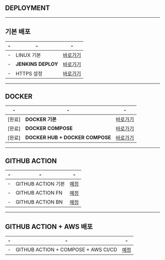 DEPLOYMENT
---

---
기본 배포
---
|-|-|-|
|-|-|-|
|-|LINUX 기본|[바로가기](DOCUMENT/01_)|
|-|**JENKINS DEPLOY**|[바로가기](DOCUMENT/02_)|
|-|HTTPS 설정|[바로가기](DOCUMENT/03_)|


---
DOCKER
---
|-|-|-|
|-|-|-|
|[완료]|**DOCKER 기본**|[바로가기](DOCUMENT/04_)|
|[완료]|**DOCKER COMPOSE**|[바로가기](DOCUMENT/05_)|
|[완료]|**DOCKER HUB + DOCKER COMPOSE**|[바로가기](DOCUMENT/06_)|

---
GITHUB ACTION
---
|-|-|-|
|-|-|-|
|-|GITHUB ACTION 기본|[예정](DOCUMENT/07_)|
|-|GITHUB ACTION FN|[예정](DOCUMENT/08_)|
|-|GITHUB ACTION BN|[예정](DOCUMENT/09_)|

---
GITHUB ACTION + AWS 배포
---
|-|-|-|
|-|-|-|
|-|GITHUB ACTION + COMPOSE  + AWS CI/CD|[예정](DOCUMENT/10_)|









